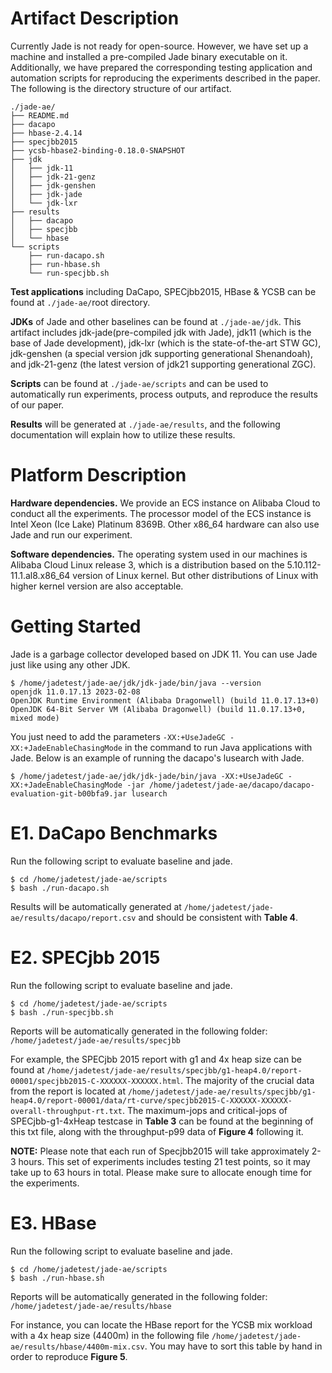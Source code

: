 # Artifact Description
Currently Jade is not ready for open-source. However, we have set up a machine and installed a pre-compiled Jade binary executable on it. Additionally, we have prepared the corresponding testing application and automation scripts for reproducing the experiments described in the paper. The following is the directory structure of our artifact.
```
./jade-ae/
├── README.md
├── dacapo
├── hbase-2.4.14
├── specjbb2015
├── ycsb-hbase2-binding-0.18.0-SNAPSHOT
├── jdk
│   ├── jdk-11
│   ├── jdk-21-genz
│   ├── jdk-genshen
│   ├── jdk-jade
│   └── jdk-lxr
├── results
│   ├── dacapo
│   ├── specjbb
│   └── hbase
└── scripts
    ├── run-dacapo.sh
    ├── run-hbase.sh
    └── run-specjbb.sh
```
**Test applications** including DaCapo, SPECjbb2015, HBase & YCSB can be found at `./jade-ae/`root directory.

**JDKs** of Jade and other baselines can be found at `./jade-ae/jdk`. This artifact includes jdk-jade(pre-compiled jdk with Jade), jdk11 (which is the base of Jade development), jdk-lxr (which is the state-of-the-art STW GC), jdk-genshen (a special version jdk supporting generational Shenandoah), and jdk-21-genz (the latest version of jdk21 supporting generational ZGC).

**Scripts** can be found at `./jade-ae/scripts` and can be used to automatically run experiments, process outputs, and reproduce the results of our paper.

**Results** will be generated at `./jade-ae/results`, and the following documentation will explain how to utilize these results.

# Platform Description
**Hardware dependencies.** We provide an ECS instance on Alibaba Cloud to conduct all the experiments. The processor model of the ECS instance is Intel Xeon (Ice Lake) Platinum 8369B. Other x86_64 hardware can also use Jade and run our experiment.  

**Software dependencies.** The operating system used in our machines is Alibaba Cloud Linux release 3, which is a distribution based on the 5.10.112-11.1.al8.x86_64 version of Linux kernel. But other distributions of Linux with higher kernel version are also acceptable.

# Getting Started
Jade is a garbage collector developed based on JDK 11. You can use Jade just like using any other JDK.
```
$ /home/jadetest/jade-ae/jdk/jdk-jade/bin/java --version
openjdk 11.0.17.13 2023-02-08
OpenJDK Runtime Environment (Alibaba Dragonwell) (build 11.0.17.13+0)
OpenJDK 64-Bit Server VM (Alibaba Dragonwell) (build 11.0.17.13+0, mixed mode)
```
You just need to add the parameters `-XX:+UseJadeGC -XX:+JadeEnableChasingMode` in the command to run Java applications with Jade. Below is an example of running the dacapo's lusearch with Jade.

```
$ /home/jadetest/jade-ae/jdk/jdk-jade/bin/java -XX:+UseJadeGC -XX:+JadeEnableChasingMode -jar /home/jadetest/jade-ae/dacapo/dacapo-evaluation-git-b00bfa9.jar lusearch
```

# E1. DaCapo Benchmarks
Run the following script to evaluate baseline and jade.
```
$ cd /home/jadetest/jade-ae/scripts
$ bash ./run-dacapo.sh
```
Results will be automatically generated at `/home/jadetest/jade-ae/results/dacapo/report.csv` and should be consistent with **Table 4**.
# E2. SPECjbb 2015
Run the following script to evaluate baseline and jade.
```
$ cd /home/jadetest/jade-ae/scripts
$ bash ./run-specjbb.sh
```
Reports will be automatically generated in the following folder: `/home/jadetest/jade-ae/results/specjbb`

For example, the SPECjbb 2015 report with g1 and 4x heap size can be found at `/home/jadetest/jade-ae/results/specjbb/g1-heap4.0/report-00001/specjbb2015-C-XXXXXX-XXXXXX.html`. The majority of the crucial data from the report is located at `/home/jadetest/jade-ae/results/specjbb/g1-heap4.0/report-00001/data/rt-curve/specjbb2015-C-XXXXXX-XXXXXX-overall-throughput-rt.txt`. The maximum-jops and critical-jops of SPECjbb-g1-4xHeap testcase in **Table 3** can be found at the beginning of this txt file, along with the throughput-p99 data of **Figure 4** following it.

**NOTE:** Please note that each run of Specjbb2015 will take approximately 2-3 hours. This set of experiments includes testing 21 test points, so it may take up to 63 hours in total. Please make sure to allocate enough time for the experiments.


# E3. HBase
Run the following script to evaluate baseline and jade.
```
$ cd /home/jadetest/jade-ae/scripts
$ bash ./run-hbase.sh
```
Reports will be automatically generated in the following folder: `/home/jadetest/jade-ae/results/hbase`

For instance, you can locate the HBase report for the YCSB mix workload with a 4x heap size (4400m) in the following file `/home/jadetest/jade-ae/results/hbase/4400m-mix.csv`. You may have to sort this table by hand in order to reproduce **Figure 5**.

